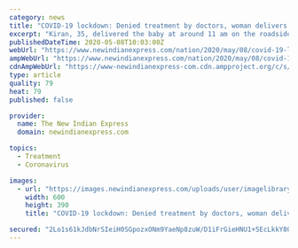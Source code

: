 ```yaml
---
category: news
title: "COVID-19 lockdown: Denied treatment by doctors, woman delivers baby on road in UP's Firozabad"
excerpt: "Kiran, 35, delivered the baby at around 11 am on the roadside at Katra Bazar in Shikohabad area of the district, police said."
publishedDateTime: 2020-05-08T10:03:00Z
webUrl: "https://www.newindianexpress.com/nation/2020/may/08/covid-19-lockdown-denied-treatment-by-doctors-woman-delivers-baby-on-road-in-ups-firozabad-2140785.html"
ampWebUrl: "https://www.newindianexpress.com/nation/2020/may/08/covid-19-lockdown-denied-treatment-by-doctors-woman-delivers-baby-on-road-in-ups-firozabad-2140785.amp"
cdnAmpWebUrl: "https://www-newindianexpress-com.cdn.ampproject.org/c/s/www.newindianexpress.com/nation/2020/may/08/covid-19-lockdown-denied-treatment-by-doctors-woman-delivers-baby-on-road-in-ups-firozabad-2140785.amp"
type: article
quality: 79
heat: 79
published: false

provider:
  name: The New Indian Express
  domain: newindianexpress.com

topics:
  - Treatment
  - Coronavirus

images:
  - url: "https://images.newindianexpress.com/uploads/user/imagelibrary/2020/4/1/w600X390/Baby.jpg"
    width: 600
    height: 390
    title: "COVID-19 lockdown: Denied treatment by doctors, woman delivers baby on road in UP's Firozabad"

secured: "2Lo1s61kJdbNrSIeiH0SGpozxONm9YaeNp8zuW/D1iFrGieHNU1+5EcLkkY80K4MZaHOWBapnlQGg1X5oRWcY73MyRzggT4EE3RrA6XvI3T0ceCiWsMT62z8t6OM3ZQVQPg8yK7iuA63fdX5gTHVxq5nGrL0HxB7i3s7ZHrZ722/9ElyToVe+qMdHPP5u/6fshiEeFX8VUXdC1UTNgFa1XwkCtJ6nPns3St6e3SZguhsBioI8KxwH8sf5xjYSJbyw5SlKsuVBKnoXuImfuTT7yfQpL+XeEJ2foWyI0YxQaI7q7Aa50Rp7LYBOmARc8Rw;9Ubz8JPdQ5z+9yDAnTtTWQ=="
---
```


